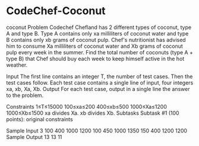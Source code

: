 # CodeChef-Coconut
coconut Problem Codechef
Chefland has 2 different types of coconut, type A and type B. Type A contains only xa milliliters of coconut water and type B contains only xb grams of coconut pulp. Chef's nutritionist has advised him to consume Xa milliliters of coconut water and Xb grams of coconut pulp every week in the summer. Find the total number of coconuts (type A + type B) that Chef should buy each week to keep himself active in the hot weather.

Input
The first line contains an integer T, the number of test cases. Then the test cases follow.
Each test case contains a single line of input, four integers xa, xb, Xa, Xb.
Output
For each test case, output in a single line the answer to the problem.

Constraints
1≤T≤15000
100≤xa≤200
400≤xb≤500
1000≤Xa≤1200
1000≤Xb≤1500
xa divides Xa.
xb divides Xb.
Subtasks
Subtask #1 (100 points): original constraints

Sample Input
3
100 400 1000 1200
100 450 1000 1350
150 400 1200 1200
Sample Output
13
13
11
